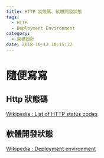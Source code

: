 ```yaml
---
title: HTTP 狀態碼、軟體開發狀態
tags:
  - HTTP
  - Deployment Environment
category:
  - 架構設計
date: 2018-10-12 10:15:37
---
```

# 隨便寫寫 #

## Http 狀態碼 ##

[Wikipedia : List of HTTP status codes](https://en.wikipedia.org/wiki/List_of_HTTP_status_codes)

## 軟體開發狀態 ##

[Wikipedia : Deployment environment](https://en.wikipedia.org/wiki/Deployment_environment)